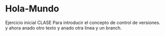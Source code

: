 # Hola-Mundo
Ejercicio inicial CLASE Para introducir el concepto de control de versiones.
y ahora anado otro texto y anado otra linea y un branch.
